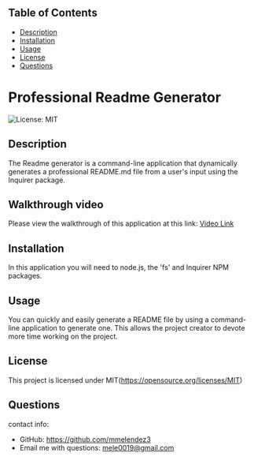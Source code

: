 ## Table of Contents 

  
  * [Description](#description)
  * [Installation](#installation)
  * [Usage](#usage)
  * [License](#license)
  * [Questions](#questions)
    
  
# Professional Readme Generator
![License: MIT](https://img.shields.io/badge/License-MIT-yellow.svg)

## Description
The Readme generator is a command-line application that dynamically generates a professional README.md file from a user's input using the Inquirer package.

 ## Walkthrough video
  Please view the walkthrough of this application at this link: [Video Link](https://drive.google.com/file/d/1NrC2w9OwnrJpvWDwuNNUsYqvfXM8x6AU/view)


## Installation
In this application you will need to node.js, the 'fs' and Inquirer NPM packages.


## Usage 
You can quickly and easily generate a README file by using a command-line application to generate one. This allows the project creator to devote more time working on the project.


## License
This project is licensed under MIT(https://opensource.org/licenses/MIT)


## Questions

contact info:
  - GitHub: https://github.com/mmelendez3
  - Email me with questions: mele0019@gmail.com

